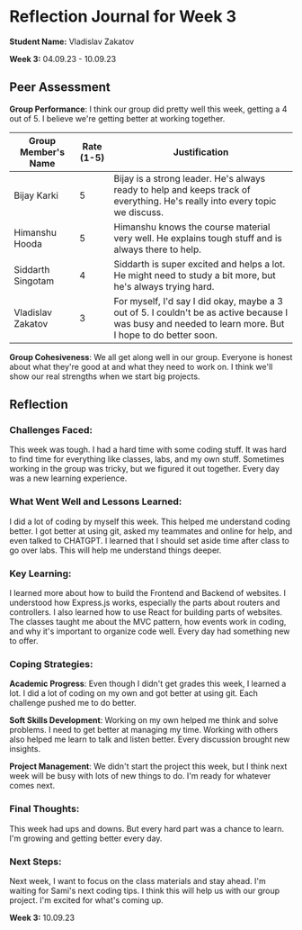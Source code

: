 # Reflection Journal for Week 3
**Student Name:** Vladislav Zakatov 

**Week 3:** 04.09.23 - 10.09.23

## Peer Assessment

**Group Performance**: I think our group did pretty well this week, getting a 4 out of 5. I believe we're getting better at working together.

| Group Member's Name | Rate (1-5) | Justification |
|---------------------|------------|----------------|
| Bijay Karki         | 5          | Bijay is a strong leader. He's always ready to help and keeps track of everything. He's really into every topic we discuss. |
| Himanshu Hooda      | 5          | Himanshu knows the course material very well. He explains tough stuff and is always there to help. |
| Siddarth Singotam   | 4          | Siddarth is super excited and helps a lot. He might need to study a bit more, but he's always trying hard. |
| Vladislav Zakatov   | 3          | For myself, I'd say I did okay, maybe a 3 out of 5. I couldn't be as active because I was busy and needed to learn more. But I hope to do better soon. |

**Group Cohesiveness**: We all get along well in our group. Everyone is honest about what they're good at and what they need to work on. I think we'll show our real strengths when we start big projects.

## Reflection

### Challenges Faced:
This week was tough. I had a hard time with some coding stuff. It was hard to find time for everything like classes, labs, and my own stuff. Sometimes working in the group was tricky, but we figured it out together. Every day was a new learning experience.

### What Went Well and Lessons Learned:
I did a lot of coding by myself this week. This helped me understand coding better. I got better at using git, asked my teammates and online for help, and even talked to CHATGPT. I learned that I should set aside time after class to go over labs. This will help me understand things deeper.

### Key Learning:
I learned more about how to build the Frontend and Backend of websites. I understood how Express.js works, especially the parts about routers and controllers. I also learned how to use React for building parts of websites. The classes taught me about the MVC pattern, how events work in coding, and why it's important to organize code well. Every day had something new to offer.

### Coping Strategies:
**Academic Progress**: Even though I didn't get grades this week, I learned a lot. I did a lot of coding on my own and got better at using git. Each challenge pushed me to do better.

**Soft Skills Development**: Working on my own helped me think and solve problems. I need to get better at managing my time. Working with others also helped me learn to talk and listen better. Every discussion brought new insights.

**Project Management**: We didn't start the project this week, but I think next week will be busy with lots of new things to do. I'm ready for whatever comes next.

### Final Thoughts:
This week had ups and downs. But every hard part was a chance to learn. I'm growing and getting better every day.

### Next Steps:
Next week, I want to focus on the class materials and stay ahead. I'm waiting for Sami's next coding tips. I think this will help us with our group project. I'm excited for what's coming up.

**Week 3:** 10.09.23
